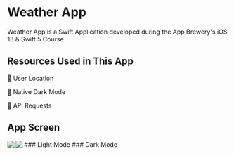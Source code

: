 # Weather App

Weather App is a Swift Application developed during the App Brewery's iOS 13 & Swift 5 Course

## Resources Used in This App

📱 User Location

📱 Native Dark Mode

📱 API Requests

## App Screen

<img align="left" src="https://github.com/Hey-Feres/Weather-App-iOS-13/blob/master/Documentation/Print1.png">
### Light Mode
<img align="left" src="https://github.com/Hey-Feres/Weather-App-iOS-13/blob/master/Documentation/Print2.png">
### Dark Mode
